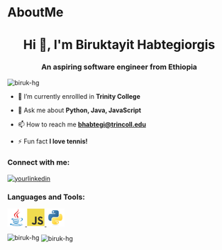 # AboutMe

<h1 align="center">Hi 👋, I'm Biruktayit Habtegiorgis</h1>
<h3 align="center">An aspiring software engineer from Ethiopia</h3>

<p align="left"> <img src="https://komarev.com/ghpvc/?username=biruk-hg&label=Profile%20views&color=0e75b6&style=flat" alt="biruk-hg" /> </p>

- 🏫 I’m currently enrollled in **Trinity College**

- 💬 Ask me about **Python, Java, JavaScript**

- 📫 How to reach me **bhabtegi@trincoll.edu**

- ⚡ Fun fact **I love tennis!**

<h3 align="left">Connect with me:</h3>
<p align="left">
<a href="https://www.linkedin.com/in/biruktayit-habtegiorgis-317960261/" target="blank"><img align="center" src="https://raw.githubusercontent.com/rahuldkjain/github-profile-readme-generator/master/src/images/icons/Social/linked-in-alt.svg" alt="yourlinkedin" height="30" width="40" /></a>

<h3 align="left">Languages and Tools:</h3>
<p align="left"> <a href="https://www.java.com" target="_blank" rel="noreferrer"> <img src="https://raw.githubusercontent.com/devicons/devicon/master/icons/java/java-original.svg" alt="java" width="40" height="40"/> </a> <a href="https://developer.mozilla.org/en-US/docs/Web/JavaScript" target="_blank" rel="noreferrer"> <img src="https://raw.githubusercontent.com/devicons/devicon/master/icons/javascript/javascript-original.svg" alt="javascript" width="40" height="40"/> </a> <a href="https://www.python.org" target="_blank" rel="noreferrer"> <img src="https://raw.githubusercontent.com/devicons/devicon/master/icons/python/python-original.svg" alt="python" width="40" height="40"/> </a> </p>


<p><img align="left" src="https://github-readme-stats.vercel.app/api/top-langs?username=biruk-hg&show_icons=true&locale=en&layout=compact" alt="biruk-hg" /></p>

<p>&nbsp;<img align="center" src="https://github-readme-stats.vercel.app/api?username=biruk-hg&show_icons=true&locale=en" alt="biruk-hg" /></p>
